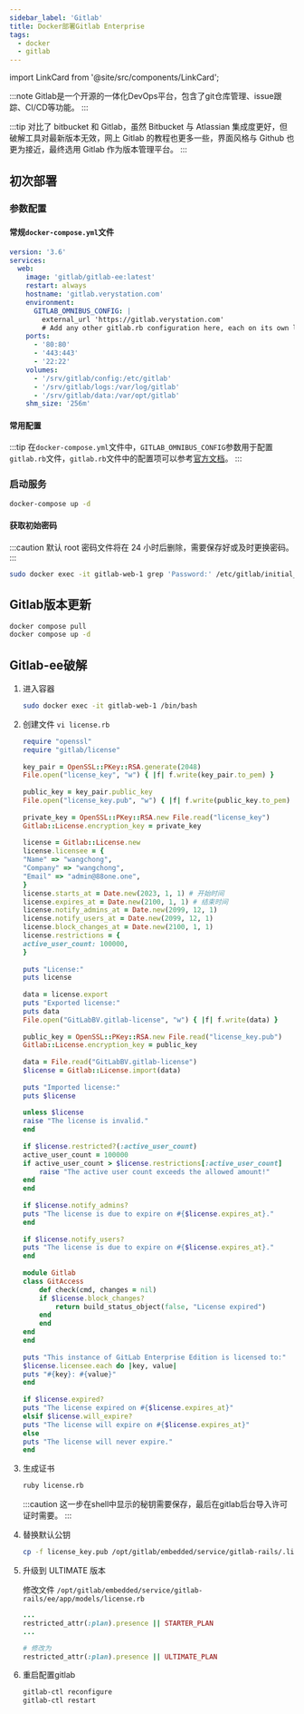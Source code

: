 ```yaml
---
sidebar_label: 'Gitlab'
title: Docker部署Gitlab Enterprise
tags:
  - docker
  - gitlab
---
```


import LinkCard from '@site/src/components/LinkCard';

:::note
Gitlab是一个开源的一体化DevOps平台，包含了git仓库管理、issue跟踪、CI/CD等功能。
:::

:::tip
对比了 bitbucket 和 Gitlab，虽然 Bitbucket 与 Atlassian 集成度更好，但破解工具对最新版本无效，网上 Gitlab 的教程也更多一些，界面风格与 Github 也更为接近，最终选用 Gitlab 作为版本管理平台。
:::

## 初次部署

### 参数配置

#### 常规`docker-compose.yml`文件

```yaml
version: '3.6'
services:
  web:
    image: 'gitlab/gitlab-ee:latest'
    restart: always
    hostname: 'gitlab.verystation.com'
    environment:
      GITLAB_OMNIBUS_CONFIG: |
        external_url 'https://gitlab.verystation.com'
        # Add any other gitlab.rb configuration here, each on its own line
    ports:
      - '80:80'
      - '443:443'
      - '22:22'
    volumes:
      - '/srv/gitlab/config:/etc/gitlab'
      - '/srv/gitlab/logs:/var/log/gitlab'
      - '/srv/gitlab/data:/var/opt/gitlab'
    shm_size: '256m'
```

#### 常用配置

:::tip
在`docker-compose.yml`文件中，`GITLAB_OMNIBUS_CONFIG`参数用于配置`gitlab.rb`文件，`gitlab.rb`文件中的配置项可以参考[官方文档](https://docs.gitlab.com/omnibus/settings/configuration.html)。
:::


### 启动服务

```bash
docker-compose up -d
```

#### 获取初始密码

:::caution
默认 root 密码文件将在 24 小时后删除，需要保存好或及时更换密码。
:::

```bash
sudo docker exec -it gitlab-web-1 grep 'Password:' /etc/gitlab/initial_root_password
```

## Gitlab版本更新

```bash
docker compose pull
docker compose up -d
```

## Gitlab-ee破解

1. 进入容器

    ```bash
    sudo docker exec -it gitlab-web-1 /bin/bash
    ```

2. 创建文件 `vi license.rb`

    ```ruby title="license.rb"
    require "openssl"  
    require "gitlab/license"  
      
    key_pair = OpenSSL::PKey::RSA.generate(2048)  
    File.open("license_key", "w") { |f| f.write(key_pair.to_pem) }  
      
    public_key = key_pair.public_key  
    File.open("license_key.pub", "w") { |f| f.write(public_key.to_pem) }  
      
    private_key = OpenSSL::PKey::RSA.new File.read("license_key")  
    Gitlab::License.encryption_key = private_key  
      
    license = Gitlab::License.new  
    license.licensee = {  
    "Name" => "wangchong",  
    "Company" => "wangchong",  
    "Email" => "admin@88one.one",  
    }  
    license.starts_at = Date.new(2023, 1, 1) # 开始时间  
    license.expires_at = Date.new(2100, 1, 1) # 结束时间  
    license.notify_admins_at = Date.new(2099, 12, 1)  
    license.notify_users_at = Date.new(2099, 12, 1)  
    license.block_changes_at = Date.new(2100, 1, 1)  
    license.restrictions = {  
    active_user_count: 100000,
    }  
      
    puts "License:"  
    puts license  
      
    data = license.export  
    puts "Exported license:"  
    puts data  
    File.open("GitLabBV.gitlab-license", "w") { |f| f.write(data) }  
      
    public_key = OpenSSL::PKey::RSA.new File.read("license_key.pub")  
    Gitlab::License.encryption_key = public_key  
      
    data = File.read("GitLabBV.gitlab-license")  
    $license = Gitlab::License.import(data)  
      
    puts "Imported license:"  
    puts $license  
      
    unless $license  
    raise "The license is invalid."  
    end  
      
    if $license.restricted?(:active_user_count)  
    active_user_count = 100000  
    if active_user_count > $license.restrictions[:active_user_count]  
        raise "The active user count exceeds the allowed amount!"  
    end  
    end  
      
    if $license.notify_admins?  
    puts "The license is due to expire on #{$license.expires_at}."  
    end  
      
    if $license.notify_users?  
    puts "The license is due to expire on #{$license.expires_at}."  
    end  
      
    module Gitlab  
    class GitAccess  
        def check(cmd, changes = nil)  
        if $license.block_changes?  
            return build_status_object(false, "License expired")  
        end  
        end  
    end  
    end  
      
    puts "This instance of GitLab Enterprise Edition is licensed to:"  
    $license.licensee.each do |key, value|  
    puts "#{key}: #{value}"  
    end  
      
    if $license.expired?  
    puts "The license expired on #{$license.expires_at}"  
    elsif $license.will_expire?  
    puts "The license will expire on #{$license.expires_at}"  
    else  
    puts "The license will never expire."  
    end
    ```

3. 生成证书

    ```bash
    ruby license.rb
    ```

   :::caution
   这一步在shell中显示的秘钥需要保存，最后在gitlab后台导入许可证时需要。
   :::

4. 替换默认公钥

    ```bash
    cp -f license_key.pub /opt/gitlab/embedded/service/gitlab-rails/.license_encryption_key.pub
    ```

5. 升级到 ULTIMATE 版本

    修改文件 `/opt/gitlab/embedded/service/gitlab-rails/ee/app/models/license.rb`

    ```ruby title="license.rb"
    ...
    restricted_attr(:plan).presence || STARTER_PLAN
    ...
    
    # 修改为
    restricted_attr(:plan).presence || ULTIMATE_PLAN
    ```
   
6. 重启配置gitlab

    ```bash
    gitlab-ctl reconfigure
    gitlab-ctl restart
    ```